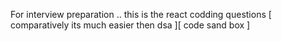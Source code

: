 For interview preparation .. this is the react codding questions [ comparatively its much easier then dsa ][ code sand box ]

